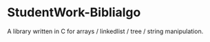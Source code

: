 # StudentWork-Biblialgo
A library written in C for arrays / linkedlist / tree / string manipulation.
